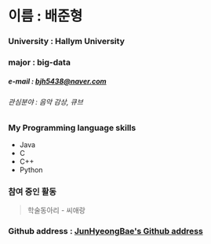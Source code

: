 # 이름 : 배준형
### University : Hallym University
### major : big-data
##### e-mail : bjh5438@naver.com
###### 관심분야 : 음악 감상, 큐브

### My Programming language skills
* Java
* C
* C++
* Python

### 참여 중인 활동
> 학술동아리 - 씨애랑

### Github address : [JunHyeongBae's Github address][github]

[github]:https://github.com/JunHyeongBae
